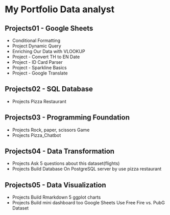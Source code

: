 # My Portfolio Data analyst

## Projects01 - Google Sheets
- Conditional Formatting
- Project Dynamic Query
- Enriching Our Data with VLOOKUP
- Project - Convert TH to EN Date
- Project - ID Card Parser
- Project - Sparkline Basics
- Project - Google Translate

## Projects02 - SQL Database
- Projects Pizza Restaurant

## Projects03 - Programming Foundation
- Projects Rock, paper, scissors Game
- Projects Pizza_Chatbot

## Projects04 - Data Transformation
- Projects Ask 5 questions about this dataset(flights)
- Projects Build Database On PostgreSQL server by use pizza restaurant

## Projects05 - Data Visualization
- Projects Build Rmarkdown 5 ggplot charts
- Projects Build mini dashboard too Google Sheets Use Free Fire vs. PubG Dataset


